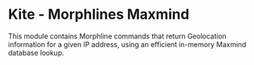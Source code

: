 # Kite - Morphlines Maxmind

This module contains Morphline commands that return Geolocation information 
for a given IP address, using an efficient in-memory Maxmind database lookup.

